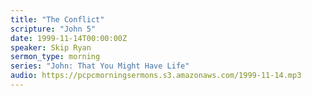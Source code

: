 ```yaml
---
title: "The Conflict"
scripture: "John 5"
date: 1999-11-14T00:00:00Z
speaker: Skip Ryan
sermon_type: morning
series: "John: That You Might Have Life"
audio: https://pcpcmorningsermons.s3.amazonaws.com/1999-11-14.mp3 
---
```



